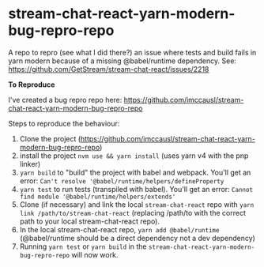 # stream-chat-react-yarn-modern-bug-repro-repo

A repo to repro (see what I did there?) an issue where tests and build fails in yarn modern because of a missing @babel/runtime dependency. See: <https://github.com/GetStream/stream-chat-react/issues/2218>

**To Reproduce**

I've created a bug repro repo here: <https://github.com/imccausl/stream-chat-react-yarn-modern-bug-repro-repo>

Steps to reproduce the behaviour:

1. Clone the project (<https://github.com/imccausl/stream-chat-react-yarn-modern-bug-repro-repo>)
2. install the project `nvm use && yarn install` (uses yarn v4 with the pnp linker)
3. `yarn build` to "build" the project with babel and webpack. You'll get an error:  `Can't resolve '@babel/runtime/helpers/defineProperty`
4. `yarn test` to run tests (transpiled with babel). You'll get an error: `Cannot find module '@babel/runtime/helpers/extends'`
5. Clone (if necessary) and link the local `stream-chat-react` repo with `yarn link /path/to/stream-chat-react` (replacing /path/to with the correct path to your local stream-chat-react repo).
6. In the local stream-chat-react repo, `yarn add @babel/runtime` (@babel/runtime should be a direct dependency not a dev dependency)
7. Running `yarn test` or `yarn build` in the `stream-chat-react-yarn-modern-bug-repro-repo` will now work.

